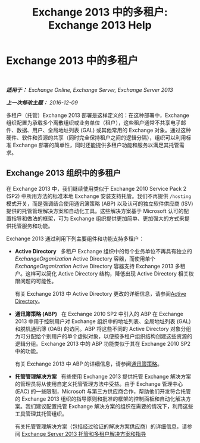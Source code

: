﻿---
title: 'Exchange 2013 中的多租户: Exchange 2013 Help'
TOCTitle: Exchange 2013 中的多租户
ms:assetid: df09257d-dd98-4f59-b830-1818cedda15c
ms:mtpsurl: https://technet.microsoft.com/zh-cn/library/JJ862352(v=EXCHG.150)
ms:contentKeyID: 50556681
ms.date: 01/11/2018
mtps_version: v=EXCHG.150
ms.translationtype: HT
---

# Exchange 2013 中的多租户

 

_**适用于：** Exchange Online, Exchange Server, Exchange Server 2013_

_**上一次修改主题：** 2016-12-09_

多租户（托管）Exchange 2013 部署是这样定义的：在这种部署中，Exchange 组织配置为承载多个离散组织或业务单位（租户），这些租户通常不共享电子邮件、数据、用户、全局地址列表 (GAL) 或其他常用的 Exchange 对象。通过这种硬件、软件和资源的共享（同时完全保持租户之间的逻辑分隔），组织可以利用标准 Exchange 部署的简单性，同时还能提供多租户功能和服务以满足其托管需求。

## Exchange 2013 组织中的多租户

在 Exchange 2013 中，我们继续使用类似于 Exchange 2010 Service Pack 2 (SP2) 中所用方法的标准本地 Exchange 安装支持托管。我们不再提供 `/hosting` 模式开关，而是强调结合使用通讯簿策略 (ABP) 以及认可的独立软件供应商 (ISV) 提供的托管管理解决方案和自动化工具。这些解决方案基于 Microsoft 认可的配置指导和做法的框架，可为 Exchange 组织提供更加简单、更加强大的方式来提供托管服务和功能。

Exchange 2013 通过利用下列主要组件和功能支持多租户：

  - **Active Directory**   多租户 Exchange 组织中的每个业务单位不再具有独立的 *ExchangeOrganization* Active Directory 容器，而使用单个 *ExchangeOrganization* Active Directory 容器支持 Exchange 2013 多租户。这样可以简化 Active Directory 结构，降低出现 Active Directory 相关权限问题的可能性。
    
    有关 Exchange 2013 中 Active Directory 更改的详细信息，请参阅[Active Directory](active-directory-exchange-2013-help.md)。

  - **通讯簿策略 (ABP)**   在 Exchange 2010 SP2 中引入的 ABP 在 Exchange 2013 中用于控制用户对 Exchange 组织中的地址列表、全局地址列表 (GAL) 和脱机通讯簿 (OAB) 的访问。ABP 将这些不同的 Active Directory 对象分组为可分配给个别用户的单个虚拟对象，以便按多租户组织结构创建这些资源的逻辑分组。Exchange 2013 中的 ABP 功能类似于其在 Exchange 2010 SP2 中的功能。
    
    有关 Exchange 2013 中 ABP 的详细信息，请参阅[通讯簿策略](https://technet.microsoft.com/zh-cn/library/hh529948(v=exchg.150))。

  - **托管管理解决方案**   有些使用 Exchange 2013 提供托管 Exchange 解决方案的管理员将从使用自定义托管管理方法中受益。由于 Exchange 管理中心 (EAC) 的一些限制，Microsoft 与第三方供应商合作，帮助他们开发符合托管的 Exchange 2013 组织的指导原则和批准的框架的控制面板和自动化解决方案。我们建议配置托管 Exchange 解决方案的组织在需要的情况下，利用这些工具管理其托管组织。
    
    有关托管管理解决方案（包括经过验证的解决方案供应商）的详细信息，请参阅 [Exchange Server 2013 托管和多租户解决方案和指导](https://go.microsoft.com/fwlink/?linkid=275036)

